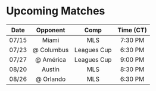 # Upcoming Matches
Date|Opponent|Comp|Time (CT)
:-:|:-:|:-:|:-:
07/15|Miami|MLS|7:30 PM 
07/23|@ Columbus|Leagues Cup|6:30 PM 
07/27|@ América|Leagues Cup|9:00 PM 
08/20|Austin|MLS|8:30 PM 
08/26|@ Orlando|MLS|6:30 PM 
